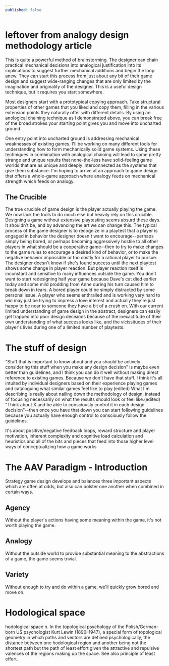 ```yaml
---
published: false
---
```

# leftover from analogy design methodology article

This is quite a powerful method of brainstorming. The designer can chain practical mechanical decisions into analogical justification into its implications to suggest further mechanical additions and begin the loop anew. They can start this process from just about any bit of their game design and suggest wide-ranging changes that are only limited by the imagination and originality of the designer. This is a useful design technique, but it requires you start somewhere.

Most designers start with a prototypical copying approach. Take structural properties of other games that you liked and copy them, filling in the various extension points they naturally offer with different details. By using an anological chaining technique as I demonstrated above, you can break free of the broad strokes your starting point gives you and move into uncharted ground.

One entry point into uncharted ground is addressing mechanical weaknesses of existing games. I'll be working on many different  tools for understanding how to form mechanically solid game systems. Using these techniques in combination with analogical chaining will lead to some pretty strange and unique results that none-the-less have solid-feeling game worlds that are as unique and deeply interconnected as the systems that give them substance. I'm hoping to arrive at an approach to game design that offers a whole-game approach where analogy feeds on mechanical strength which feeds on analogy.

## The Crucible

The true crucible of game design is the player actually playing the game. We now lack the tools to do much else but heavily rely on this crucible. Designing a game without extensive playtesting seems absurd these days. It shouldn't be, and by advancing the art we can change this. The typical process of the game designer is to recognize in a playtest that a player is engaged in behavior the designer doesn't want to encourage--perhaps simply being bored, or perhaps becoming aggressively hostile to all other players in what should be a cooperative game--then to try to make changes to the game rules to encourage a desired kind of behavior, or to make the negative behavior impossible or too costly for a rational player to pursue. The designer doesn't know if she's found success until the next playtest shows some change in player reaction. But player reaction itself is inconstant and sensitive to many influences outside the game. You don't want to start redesigning half your game because Dave's cat died earlier today and some mild prodding from Anne during his turn caused him to break down in tears. A bored player could be simply distracted by some personal issue. A player who seems enthralled and is working very hard to win may just be trying to impress a love interest and actually they're just happy to be near to someone they have a bit of a crush on. With our current limited understanding of game design in the abstract, designers can easily get trapped into poor design decisions because of the inexactitude of their own understanding of what success looks like, and the vicissitudes of their player's lives during one of a limited number of playtests.
# The stuff of design

"Stuff that is important to know about and you should be actively considering this stuff when you make any design decision" is maybe even better than guidelines, and I think you can do it well without making direct reference to existing games.
Because we don't have that stuff.
I think it's all intuited by individual designers based on their experience playing games and cataloguing what similar games feel like to play.(edited)
What I'm describing is really about nailing down the methodology of design, instead of focusing necessarily on what the results should look or feel like.(edited)
"Think about X and be able to consciously control it in each design decision"--then once you have that down you can start following guidelines because you actually have enough control to consciously follow the guidelines.

It's about positive/negative feedback loops, reward structure and player motivation, inherent complexity and cognitive load
calculation and heuristics
and all of the bits and pieces that feed into those higher level ways of conceptualizing how a game works

# The AAV Paradigm - Introduction

Strategy game design develops and balances three important aspects which are often at odds, but also can bolster one another when combined in certain ways.

## Agency

Without the player's actions having some meaning within the game, it's not worth playing the game.

## Analogy

Without the outside world to provide substantial meaning to the abstractions of a game, the game seems trivial.

## Variety

Without enough to try and do within a game, we'll quickly grow bored and move on.

# Hodological space
hodological space n. In the topological psychology of the Polish/German-born US psychologist Kurt Lewin (1890–1947), a special form of topological geometry in which paths and vectors are defined psychologically, the distance between one hodological region and another being not the shortest path but the path of least effort given the attractive and repulsive valences of the regions making up the space. See also principle of least effort.
